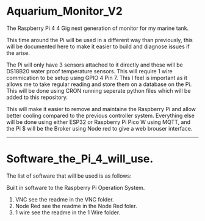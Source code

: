 # Aquarium_Monitor_V2
 The Raspberry Pi 4 4 Gig next generation of monitor for my marine tank.

 This time around the Pi will be used in a different way than previously, this will be documented here to make it easier to build and diagnose issues if the arise.

 The Pi will only have 3 sensors attached to it directly and these will be DS18B20 water proof temperature sensors. This will require 1 wire commication to be setup using GPIO 4 Pin 7.
 This I feel is important as it allows me to take regular reading and store them on a database on the Pi. This will be done using CRON running seperate python files which will be added to this repository.

 This will make it easier to remove and maintaine the Raspberry Pi and allow better cooling compared to the previous controller system. Everything else will be done using either ESP32 or Raspberry Pi Pico W using MQTT,
  and the Pi $ will be the Broker using Node red to give a web brouser interface.

 ------

 # Software_the_Pi_4_will_use.

 The list of software that will be used is as follows:

 Built in software to the Raspberry Pi Operation System.

 1. VNC see the readme in the VNC folder.
 2. Node Red see the readme in the Node Red foler.
 3. 1 wire  see the readme in the 1 Wire folder.
